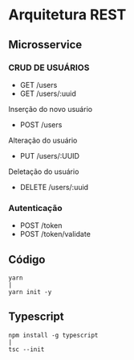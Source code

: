 # Arquitetura REST

## Microsservice

### CRUD DE USUÁRIOS

- GET /users
- GET /users/:uuid

Inserção do novo usuário

- POST /users

Alteração do usuário

- PUT /users/:UUID

Deletação do usuário

- DELETE /users/:uuid



### Autenticação

- POST /token
- POST /token/validate

## Código

    yarn
    |
    yarn init -y

## Typescript

    npm install -g typescript
    |
    tsc --init